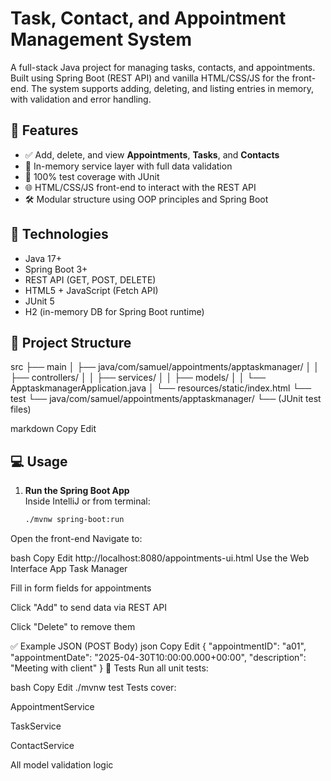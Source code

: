 # Task, Contact, and Appointment Management System

A full-stack Java project for managing tasks, contacts, and appointments. Built using Spring Boot (REST API) and vanilla HTML/CSS/JS for the front-end. The system supports adding, deleting, and listing entries in memory, with validation and error handling.

## 🔧 Features

- ✅ Add, delete, and view **Appointments**, **Tasks**, and **Contacts**
- 🧠 In-memory service layer with full data validation
- 🧪 100% test coverage with JUnit
- 🌐 HTML/CSS/JS front-end to interact with the REST API
- 🛠 Modular structure using OOP principles and Spring Boot

## 🚀 Technologies

- Java 17+
- Spring Boot 3+
- REST API (GET, POST, DELETE)
- HTML5 + JavaScript (Fetch API)
- JUnit 5
- H2 (in-memory DB for Spring Boot runtime)

## 📁 Project Structure

src ├── main │ ├── java/com/samuel/appointments/apptaskmanager/ │ │ ├── controllers/ │ │ ├── services/ │ │ ├── models/ │ │ └── ApptaskmanagerApplication.java │ └── resources/static/index.html └── test └── java/com/samuel/appointments/apptaskmanager/ └── (JUnit test files)

markdown
Copy
Edit

## 💻 Usage

1. **Run the Spring Boot App**  
   Inside IntelliJ or from terminal:
   ```bash
   ./mvnw spring-boot:run
Open the front-end
Navigate to:

bash
Copy
Edit
http://localhost:8080/appointments-ui.html
Use the Web Interface
App Task Manager

Fill in form fields for appointments

Click "Add" to send data via REST API

Click "Delete" to remove them

✅ Example JSON (POST Body)
json
Copy
Edit
{
  "appointmentID": "a01",
  "appointmentDate": "2025-04-30T10:00:00.000+00:00",
  "description": "Meeting with client"
}
🧪 Tests
Run all unit tests:

bash
Copy
Edit
./mvnw test
Tests cover:

AppointmentService

TaskService

ContactService

All model validation logic

